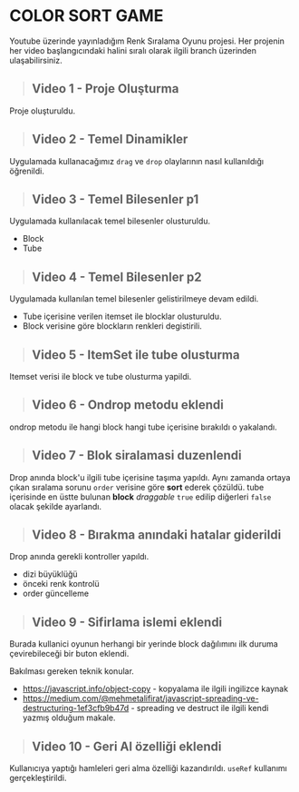# COLOR SORT GAME

Youtube üzerinde yayınladığım Renk Sıralama Oyunu projesi.
Her projenin her video başlangıcındaki halini sıralı olarak ilgili branch üzerinden ulaşabilirsiniz.

> ## Video 1 - Proje Oluşturma

Proje oluşturuldu.

> ## Video 2 - Temel Dinamikler

Uygulamada kullanacağımız `drag` ve `drop` olaylarının nasıl kullanıldığı öğrenildi.

> ## Video 3 - Temel Bilesenler p1

Uygulamada kullanılacak temel bilesenler olusturuldu.

- Block
- Tube

> ## Video 4 - Temel Bilesenler p2

Uygulamada kullanılan temel bilesenler gelistirilmeye devam edildi.

- Tube içerisine verilen itemset ile blocklar olusturuldu.
- Block verisine göre blockların renkleri degistirili.

> ## Video 5 - ItemSet ile tube olusturma

Itemset verisi ile block ve tube olusturma yapildi.

> ## Video 6 - Ondrop metodu eklendi

ondrop metodu ile hangi block hangi tube içerisine bırakıldı o yakalandı.

> ## Video 7 - Blok siralamasi duzenlendi

Drop anında block'u ilgili tube içerisine taşıma yapıldı. Aynı zamanda ortaya çıkan sıralama sorunu `order` verisine göre **sort** ederek çözüldü.
tube içerisinde en üstte bulunan **block** _draggable_ `true` edilip diğerleri `false` olacak şekilde ayarlandı.

> ## Video 8 - Bırakma anındaki hatalar giderildi

Drop anında gerekli kontroller yapıldı.

- dizi büyüklüğü
- önceki renk kontrolü
- order güncelleme

> ## Video 9 - Sifirlama islemi eklendi

Burada kullanici oyunun herhangi bir yerinde block dağılımını ilk duruma çevirebileceği bir buton eklendi.

Bakılması gereken teknik konular.

- <https://javascript.info/object-copy> - kopyalama ile ilgili ingilizce kaynak
- <https://medium.com/@mehmetalifirat/javascript-spreading-ve-destructuring-1ef3cfb9b47d> - spreading ve destruct ile ilgili kendi yazmış olduğum makale.

> ## Video 10 - Geri Al özelliği eklendi

Kullanıcıya yaptığı hamleleri geri alma özelliği kazandırıldı.
`useRef` kullanımı gerçekleştirildi.
